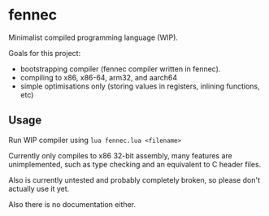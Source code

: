 # fennec
Minimalist compiled programming language (WIP).

Goals for this project:
- bootstrapping compiler (fennec compiler written in fennec).
- compiling to x86, x86-64, arm32, and aarch64
- simple optimisations only (storing values in registers, inlining functions, etc)

## Usage

Run WIP compiler using `lua fennec.lua <filename>`

Currently only compiles to x86 32-bit assembly, many features are
unimplemented, such as type checking and an equivalent to C header files.

Also is currently untested and probably completely broken, so please don't actually use it yet.

Also there is no documentation either.
